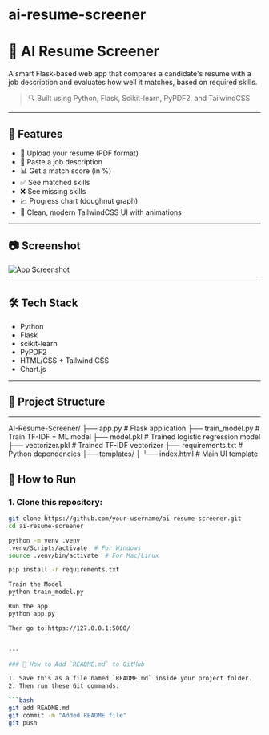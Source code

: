 # ai-resume-screener
# 🧠 AI Resume Screener

A smart Flask-based web app that compares a candidate's resume with a job description and evaluates how well it matches, based on required skills.

> 🔍 Built using Python, Flask, Scikit-learn, PyPDF2, and TailwindCSS

---

## 🚀 Features

- 📄 Upload your resume (PDF format)
- 🧾 Paste a job description
- 📊 Get a match score (in %)
- ✅ See matched skills
- ❌ See missing skills
- 📈 Progress chart (doughnut graph)
- 🎨 Clean, modern TailwindCSS UI with animations

---

## 📷 Screenshot

![App Screenshot](https://via.placeholder.com/800x400.png?text=AI+Resume+Screener)

---

## 🛠️ Tech Stack

- Python
- Flask
- scikit-learn
- PyPDF2
- HTML/CSS + Tailwind CSS
- Chart.js

---

## 📂 Project Structure


---

AI-Resume-Screener/
├── app.py # Flask application
├── train_model.py # Train TF-IDF + ML model
├── model.pkl # Trained logistic regression model
├── vectorizer.pkl # Trained TF-IDF vectorizer
├── requirements.txt # Python dependencies
├── templates/
│ └── index.html # Main UI template

## 🧪 How to Run

### 1. Clone this repository:
```bash
git clone https://github.com/your-username/ai-resume-screener.git
cd ai-resume-screener

python -m venv .venv
.venv/Scripts/activate  # For Windows
source .venv/bin/activate  # For Mac/Linux

pip install -r requirements.txt

Train the Model
python train_model.py

Run the app
python app.py

Then go to:https://127.0.0.1:5000/


---

### 📌 How to Add `README.md` to GitHub

1. Save this as a file named `README.md` inside your project folder.
2. Then run these Git commands:

```bash
git add README.md
git commit -m "Added README file"
git push
